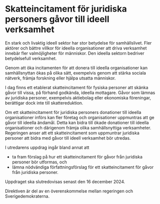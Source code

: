 # Skatteincitament för juridiska personers gåvor till ideell verksamhet

En stark och livaktig ideell sektor har stor betydelse för samhällslivet. Fler aktörer och bättre villkor för ideella organisationer att driva verksamhet innebär fler valmöjligheter för människor. Den ideella sektorn bedriver betydelsefull verksamhet.

Genom att öka incitamenten för att donera till ideella organisationer kan samhällsnyttan ökas på olika sätt, exempelvis genom att stärka sociala nätverk, främja forskning eller hjälpa utsatta människor.

I dag finns ett etablerat skatteincitament för fysiska personer att skänka gåvor till vissa, på förhand godkända, ideella mottagare. Gåvor som lämnas av juridiska personer, exempelvis aktiebolag eller ekonomiska föreningar, berättigar dock inte till skattereduktion.

Om ett skatteincitament för juridiska personers donationer till ideella organisationer införs kan fler företag och organisationer uppmuntras att ge gåvor till ideella ändamål. Detta kan bidra till ökade donationer till ideella organisationer och därigenom främja olika samhällsnyttiga verksamheter. Regeringen anser att ett skatteincitament som uppmuntrar juridiska personer att bidra med gåvor till ideell verksamhet bör utredas.

I utredarens uppdrag ingår bland annat att

* ta fram förslag på hur ett skatteincitament för gåvor från juridiska personer bör utformas, och
* lämna nödvändiga författningsförslag för ett skatteincitament för gåvor från juridiska personer.

Uppdraget ska slutredovisas senast den 16 december 2024\.

Direktiven är del av en överenskommelse mellan regeringen och Sverigedemokraterna.

